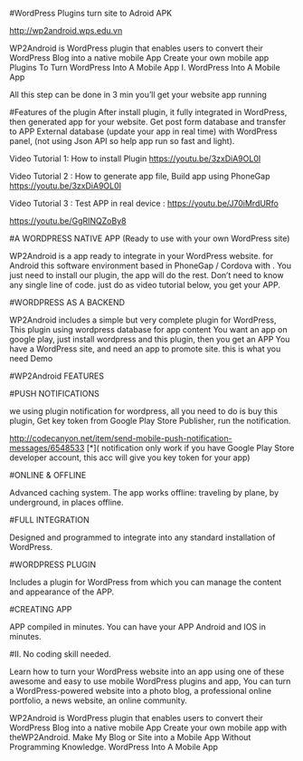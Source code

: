#WordPress Plugins turn site to Adroid APK

http://wp2android.wps.edu.vn

WP2Android is WordPress plugin that enables users to convert their WordPress Blog into a native mobile App Create your own mobile app
Plugins To Turn WordPress Into A Mobile App
I. WordPress Into A Mobile App

All this step can be done in 3 min you’ll get your website app running

#Features of the plugin
After install plugin, it fully integrated in WordPress, then generated app for your website.
Get post form database and transfer to APP
External database (update your app in real time) with WordPress panel, (not using Json API so help app run so fast and light).


Video Tutorial 1: How to install Plugin https://youtu.be/3zxDiA9OL0I


Video Tutorial 2 : How to generate app file, Build app using PhoneGap https://youtu.be/3zxDiA9OL0I


Video Tutorial 3 : Test APP in real device : https://youtu.be/J70iMrdURfo


https://youtu.be/GgRINQZoBy8


#A WORDPRESS NATIVE APP (Ready to use with your own WordPress site)


WP2Android is a  app ready to integrate in your WordPress website.   for Android   this software environment based in PhoneGap / Cordova with  . You just need to install our plugin, the app will do the rest. Don’t need to know any single line of code. just do as video tutorial below, you get your APP.



#WORDPRESS AS A BACKEND


WP2Android includes a simple but very complete plugin for WordPress, This plugin using wordpress database for app content
You want an app on google play, just install wordpress and this plugin, then you get an APP
You have a WordPress site, and need an app to promote site. this is what you need
Demo


#WP2Android FEATURES


#PUSH NOTIFICATIONS


we using plugin notification for wordpress, all you need to do is buy this plugin, Get key token from Google Play Store Publisher, run the notification.


http://codecanyon.net/item/send-mobile-push-notification-messages/6548533
[*]( notification only work if you have Google Play Store developer account, this acc will give you key token for your app)
 
#ONLINE & OFFLINE

Advanced caching system. The app works offline: traveling by plane, by underground, in places offline.


#FULL INTEGRATION


Designed and programmed to integrate into any standard installation of WordPress.


#WORDPRESS PLUGIN

Includes a plugin for WordPress from which you can manage the content and appearance of the APP.
 
 
#CREATING APP


APP compiled in minutes. You can have your APP Android and IOS in minutes.

 
#II. No coding skill needed.



Learn how to turn your WordPress website into an app using one of these awesome and easy to use mobile WordPress plugins and app, You can turn a WordPress-powered website into a photo blog, a professional online portfolio, a news website, an online community.

WP2Android is WordPress plugin that enables users to convert their WordPress Blog into a native mobile App
Create your own mobile app with theWP2Android. Make My Blog or Site into a Mobile App Without Programming Knowledge.
WordPress Into A Mobile App

